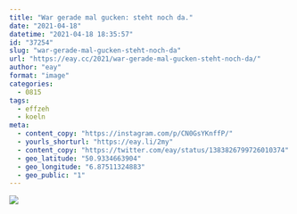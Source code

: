 ```yaml
---
title: "War gerade mal gucken: steht noch da."
date: "2021-04-18"
datetime: "2021-04-18 18:35:57"
id: "37254"
slug: "war-gerade-mal-gucken-steht-noch-da"
url: "https://eay.cc/2021/war-gerade-mal-gucken-steht-noch-da/"
author: "eay"
format: "image"
categories:
  - 0815
tags:
  - effzeh
  - koeln
meta:
  - content_copy: "https://instagram.com/p/CN0GsYKnffP/"
  - yourls_shorturl: "https://eay.li/2my"
  - content_copy: "https://twitter.com/eay/status/1383826799726010374"
  - geo_latitude: "50.9334663904"
  - geo_longitude: "6.87511324883"
  - geo_public: "1"
---
```


![](https://eay.cc/uploads/2021/rheinenergiestadion.jpg)
